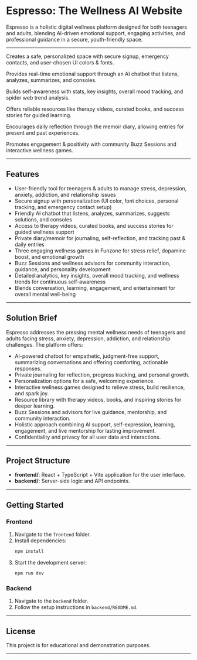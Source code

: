 # Espresso: The Wellness AI Website

Espresso is a holistic digital wellness platform designed for both teenagers and adults, blending AI-driven emotional support, engaging activities, and professional guidance in a secure, youth-friendly space.

---

Creates a safe, personalized space with secure signup, emergency contacts, and user-chosen UI colors & fonts.

Provides real-time emotional support through an AI chatbot that listens, analyzes, summarizes, and consoles.

Builds self-awareness with stats, key insights, overall mood tracking, and spider web trend analysis.

Offers reliable resources like therapy videos, curated books, and success stories for guided learning.

Encourages daily reflection through the memoir diary, allowing entries for present and past experiences.

Promotes engagement & positivity with community Buzz Sessions and interactive wellness games.

---

## Features

- User-friendly tool for teenagers & adults to manage stress, depression, anxiety, addiction, and relationship issues
- Secure signup with personalization (UI color, font choices, personal tracking, and emergency contact setup)
- Friendly AI chatbot that listens, analyzes, summarizes, suggests solutions, and consoles
- Access to therapy videos, curated books, and success stories for guided wellness support
- Private diary/memoir for journaling, self-reflection, and tracking past & daily entries
- Three engaging wellness games in Funzone for stress relief, dopamine boost, and emotional growth
- Buzz Sessions and wellness advisors for community interaction, guidance, and personality development
- Detailed analytics, key insights, overall mood tracking, and wellness trends for continuous self-awareness
- Blends conversation, learning, engagement, and entertainment for overall mental well-being

---

## Solution Brief

Espresso addresses the pressing mental wellness needs of teenagers and adults facing stress, anxiety, depression, addiction, and relationship challenges. The platform offers:

- AI-powered chatbot for empathetic, judgment-free support, summarizing conversations and offering comforting, actionable responses.
- Private journaling for reflection, progress tracking, and personal growth.
- Personalization options for a safe, welcoming experience.
- Interactive wellness games designed to relieve stress, build resilience, and spark joy.
- Resource library with therapy videos, books, and inspiring stories for deeper learning.
- Buzz Sessions and advisors for live guidance, mentorship, and community interaction.
- Holistic approach combining AI support, self-expression, learning, engagement, and live mentorship for lasting improvement.
- Confidentiality and privacy for all user data and interactions.

---

## Project Structure

- **frontend/**: React + TypeScript + Vite application for the user interface.
- **backend/**: Server-side logic and API endpoints.

---

## Getting Started

### Frontend

1. Navigate to the `frontend` folder.
2. Install dependencies:
   ```bash
   npm install
   ```
3. Start the development server:
   ```bash
   npm run dev
   ```

### Backend

1. Navigate to the `backend` folder.
2. Follow the setup instructions in `backend/README.md`.

---

## License

This project is for educational and demonstration purposes.

---